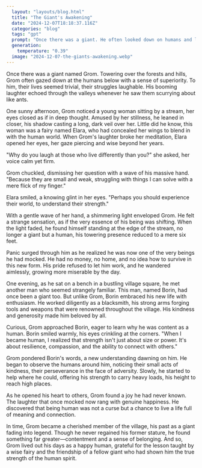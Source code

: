 ```yaml
---
  layout: "layouts/blog.html"
  title: "The Giant's Awakening"
  date: "2024-12-07T18:18:37.116Z"
  categories: "blog"
  tags: "gpt"
  prompt: "Once there was a giant. He often looked down on humans and laughed at them. But one day, when he laughed at a fairy who was hiding her wings, she turned him into a human. He was miserable because he had no money and refused to work. But one day he met another giant who had been turned into a human. This giant wanted to be human. He worked well and was nice to everyone. The mean giant realized he could be happy if he was kind. He stayed a happy human for the rest of his days."
  generation: 
    temperature: "0.39"
  image: "2024-12-07-the-giants-awakening.webp"
---
```

Once there was a giant named Grom. Towering over the forests and hills, Grom often gazed down at the humans below with a sense of superiority. To him, their lives seemed trivial, their struggles laughable. His booming laughter echoed through the valleys whenever he saw them scurrying about like ants.

One sunny afternoon, Grom noticed a young woman sitting by a stream, her eyes closed as if in deep thought. Amused by her stillness, he leaned in closer, his shadow casting a long, dark veil over her. Little did he know, this woman was a fairy named Elara, who had concealed her wings to blend in with the human world. When Grom's laughter broke her meditation, Elara opened her eyes, her gaze piercing and wise beyond her years.

"Why do you laugh at those who live differently than you?" she asked, her voice calm yet firm.

Grom chuckled, dismissing her question with a wave of his massive hand. "Because they are small and weak, struggling with things I can solve with a mere flick of my finger."

Elara smiled, a knowing glint in her eyes. "Perhaps you should experience their world, to understand their strength."

With a gentle wave of her hand, a shimmering light enveloped Grom. He felt a strange sensation, as if the very essence of his being was shifting. When the light faded, he found himself standing at the edge of the stream, no longer a giant but a human, his towering presence reduced to a mere six feet.

Panic surged through him as he realized he was now one of the very beings he had mocked. He had no money, no home, and no idea how to survive in this new form. His pride refused to let him work, and he wandered aimlessly, growing more miserable by the day.

One evening, as he sat on a bench in a bustling village square, he met another man who seemed strangely familiar. This man, named Borin, had once been a giant too. But unlike Grom, Borin embraced his new life with enthusiasm. He worked diligently as a blacksmith, his strong arms forging tools and weapons that were renowned throughout the village. His kindness and generosity made him beloved by all.

Curious, Grom approached Borin, eager to learn why he was content as a human. Borin smiled warmly, his eyes crinkling at the corners. "When I became human, I realized that strength isn't just about size or power. It's about resilience, compassion, and the ability to connect with others."

Grom pondered Borin's words, a new understanding dawning on him. He began to observe the humans around him, noticing their small acts of kindness, their perseverance in the face of adversity. Slowly, he started to help where he could, offering his strength to carry heavy loads, his height to reach high places.

As he opened his heart to others, Grom found a joy he had never known. The laughter that once mocked now rang with genuine happiness. He discovered that being human was not a curse but a chance to live a life full of meaning and connection.

In time, Grom became a cherished member of the village, his past as a giant fading into legend. Though he never regained his former stature, he found something far greater—contentment and a sense of belonging. And so, Grom lived out his days as a happy human, grateful for the lesson taught by a wise fairy and the friendship of a fellow giant who had shown him the true strength of the human spirit.

